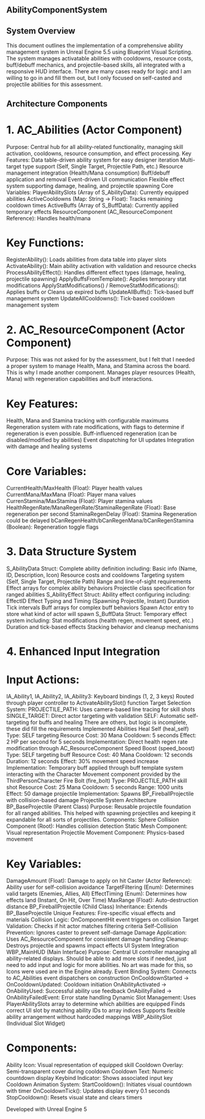 ## AbilityComponentSystem

## System Overview
This document outlines the implementation of a comprehensive ability management system in Unreal Engine 5.5 using Blueprint Visual Scripting. The system manages activatable abilities with cooldowns, resource costs, buff/debuff mechanics, and projectile-based skills, all integrated with a responsive HUD interface. There are many cases ready for logic and I am willing to go in and fill them out, but I only focused on self-casted and projectile abilities for this assessment.

## Architecture Components
# 1. AC_Abilities (Actor Component)
Purpose: Central hub for all ability-related functionality, managing skill activation, cooldowns, resource consumption, and effect processing.
Key Features:
Data table-driven ability system for easy designer iteration
Multi-target type support (Self, Single Target, Projectile Path, etc.)
Resource management integration (Health/Mana consumption)
Buff/debuff application and removal
Event-driven UI communication
Flexible effect system supporting damage, healing, and projectile spawning
Core Variables:
PlayerAbilitySlots (Array of S_AbilityData): Currently equipped abilities
ActiveCooldowns (Map: String → Float): Tracks remaining cooldown times
ActiveBuffs (Array of S_BuffData): Currently applied temporary effects
ResourceComponent (AC_ResourceComponent Reference): Handles health/mana

# Key Functions:
RegisterAbility(): Loads abilities from data table into player slots
ActivateAbility(): Main ability activation with validation and resource checks
ProcessAbilityEffect(): Handles different effect types (damage, healing, projectile spawning)
ApplyBuffsFromTemplate(): Applies temporary stat modifications
ApplyStatModifications() / RemoveStatModifications(): Applies buffs or Cleans up expired buffs
UpdateAllBuffs(): Tick-based buff management system
UpdateAllCooldowns(): Tick-based cooldown management system

# 2. AC_ResourceComponent (Actor Component)
Purpose: This was not asked for by the assessment, but I felt that I needed a proper system to manage Health, Mana, and Stamina across the board. This is why I made another component. Manages player resources (Health, Mana) with regeneration capabilities and buff interactions.
# Key Features:
Health, Mana and Stamina tracking with configurable maximums
Regeneration system with rate modifications, with flags to determine if regeneration is even possible.
Buff-influenced regeneration (can be disabled/modified by abilities)
Event dispatching for UI updates
Integration with damage and healing systems
# Core Variables:
CurrentHealth/MaxHealth (Float): Player health values
CurrentMana/MaxMana (Float): Player mana values
CurrenStamina/MaxStamina (Float): Player stamina values
HealthRegenRate/ManaRegenRate/StaminaRegenRate (Float): Base regeneration per second
StaminaRegenDelay (Float): Stamina Regeneration could be delayed 
bCanRegenHealth/bCanRegenMana/bCanRegenStamina (Boolean): Regeneration toggle flags

# 3. Data Structure System
S_AbilityData Struct: Complete ability definition including:
Basic info (Name, ID, Description, Icon)
Resource costs and cooldowns
Targeting system (Self, Single Target, Projectile Path)
Range and line-of-sight requirements
Effect arrays for complex ability behaviors
Projectile class specification for ranged abilities
S_AbilityEffect Struct: Ability effect configuring including:
EffectID
Effect Typing and Timing (Spawning Projectile, Instant)
Duration
Tick intervals
Buff arrays for complex buff behaviors
Spawn Actor entry to store what kind of actor will spawn
S_BuffData Struct: Temporary effect system including:
Stat modifications (health regen, movement speed, etc.)
Duration and tick-based effects
Stacking behavior and cleanup mechanisms

# 4. Enhanced Input Integration
# Input Actions:
IA_Ability1, IA_Ability2, IA_Ability3: Keyboard bindings (1, 2, 3 keys)
Routed through player controller to ActivateAbilitySlot() function
Target Selection System:
PROJECTILE_PATH: Uses camera-based line tracing for skill shots
SINGLE_TARGET: Direct actor targeting with validation
SELF: Automatic self-targeting for buffs and healing
There are others, but logic is incomplete, these did fill the requirements
Implemented Abilities
Heal Self (heal_self)
Type: SELF targeting
Resource Cost: 30 Mana
Cooldown: 5 seconds
Effect: 2 HP per second for 5 seconds
Implementation: Direct health regen rate modification through AC_ResourceComponent
Speed Boost (speed_boost)
Type: SELF targeting buff
Resource Cost: 40 Mana
Cooldown: 12 seconds
Duration: 12 seconds
Effect: 30% movement speed increase
Implementation: Temporary buff applied through buff template system interacting with the Character Movement component provided by the ThirdPersonCharacter
Fire Bolt (fire_bolt)
Type: PROJECTILE_PATH skill shot
Resource Cost: 25 Mana
Cooldown: 5 seconds
Range: 1000 units
Effect: 50 damage projectile
Implementation: Spawns BP_FireballProjectile with collision-based damage
Projectile System Architecture
BP_BaseProjectile (Parent Class)
Purpose: Reusable projectile foundation for all ranged abilities. This helped with spawning projectiles and keeping it expandable for all sorts of projectiles.
Components:
Sphere Collision Component (Root): Handles collision detection
Static Mesh Component: Visual representation
Projectile Movement Component: Physics-based movement
# Key Variables:
DamageAmount (Float): Damage to apply on hit
Caster (Actor Reference): Ability user for self-collision avoidance
TargetFiltering (Enum): Determines valid targets (Enemies, Allies, All)
EffectTiming (Enum): Determines how effects land (Instant, On Hit, Over Time)
MaxRange (Float): Auto-destruction distance
BP_FireballProjectile (Child Class)
Inheritance: Extends BP_BaseProjectile Unique Features: Fire-specific visual effects and materials
Collision Logic:
OnComponentHit event triggers on collision
Target Validation: Checks if hit actor matches filtering criteria
Self-Collision Prevention: Ignores caster to prevent self-damage
Damage Application: Uses AC_ResourceComponent for consistent damage handling
Cleanup: Destroys projectile and spawns impact effects
UI System Integration
WBP_MainHUD (Main Interface)
Purpose: Central UI controller managing all ability-related displays. Should be able to add more slots if needed, just need to add input and logic for more abilities. No art was made for this, so Icons were used are in the Engine already.
Event Binding System:
Connects to AC_Abilities event dispatchers on construction
OnCooldownStarted → OnCooldownUpdated: Cooldown initiation
OnAbilityActivated → OnAbilityUsed: Successful ability use feedback
OnAbilityFailed → OnAbilityFailedEvent: Error state handling
Dynamic Slot Management:
Uses PlayerAbilitySlots array to determine which abilities are equipped
Finds correct UI slot by matching ability IDs to array indices
Supports flexible ability arrangement without hardcoded mappings
WBP_AbilitySlot (Individual Slot Widget)

# Components:
Ability Icon: Visual representation of equipped skill
Cooldown Overlay: Semi-transparent cover during cooldown
Cooldown Text: Numeric countdown display
Keybind Indicator: Shows associated input key
Cooldown Animation System:
StartCooldown(): Initiates visual countdown with timer
OnCooldownTick(): Updates display every 0.1 seconds
StopCooldown(): Resets visual state and clears timers


Developed with Unreal Engine 5
